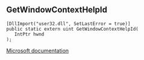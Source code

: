 ## GetWindowContextHelpId

```
[DllImport("user32.dll", SetLastError = true)]
public static extern uint GetWindowContextHelpId(
   IntPtr hwnd
);
```

[Microsoft documentation](https://docs.microsoft.com/en-us/windows/win32/api/winuser/nf-winuser-getwindowcontexthelpid)
